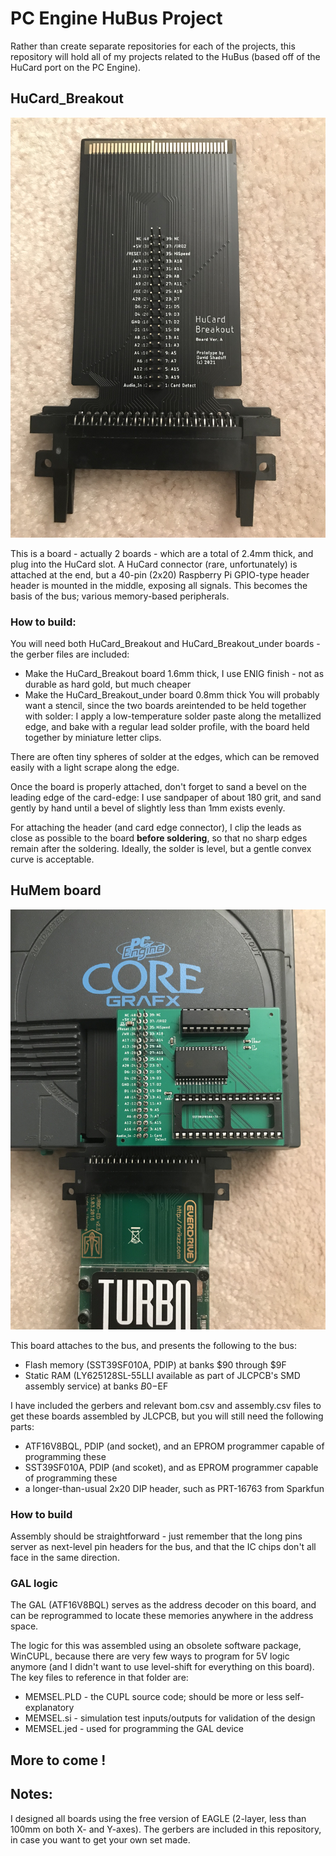 # PC Engine HuBus Project

Rather than create separate repositories for each of the projects, this repository will
hold all of my projects related to the HuBus (based off of the HuCard port on the PC Engine).

## HuCard_Breakout

![HuCard_Breakout](images/HuCard_Breakout.jpg)

This is a board - actually 2 boards - which are a total of 2.4mm thick, and plug into
the HuCard slot.  A HuCard connector (rare, unfortunately) is attached at the end, but
a 40-pin (2x20) Raspberry Pi GPIO-type header header is mounted in the middle, exposing
all signals.  This becomes the basis of the bus; various memory-based peripherals.

### How to build:
You will need both HuCard_Breakout and HuCard_Breakout_under boards - the gerber files
are included:
- Make the HuCard_Breakout board 1.6mm thick, I use ENIG finish - not as durable as hard gold, but much cheaper
- Make the HuCard_Breakout_under board 0.8mm thick
You will probably want a stencil, since the two boards areintended to be held together
with solder:  I apply a low-temperature solder paste along the metallized edge, and bake
with a regular lead solder profile, with the board held together by miniature letter clips.

There are often tiny spheres of solder at the edges, which can be removed easily with a
light scrape along the edge.

Once the board is properly attached, don't forget to sand a bevel on the leading edge of
the card-edge: I use sandpaper of about 180 grit, and sand gently by hand until a bevel of
slightly less than 1mm exists evenly.

For attaching the header (and card edge connector), I clip the leads as close as possible to
the board **before soldering**, so that no sharp edges remain after the soldering.
Ideally, the solder is level, but a gentle convex curve is acceptable.


## HuMem board

![HuMem board](images/HuMem.jpg)

This board attaches to the bus, and presents the following to the bus:
- Flash memory (SST39SF010A, PDIP) at banks $90 through $9F
- Static RAM (LY625128SL-55LLI available as part of JLCPCB's SMD assembly service) at banks $B0-$EF

I have included the gerbers and relevant bom.csv and assembly.csv files to get these boards
assembled by JLCPCB, but you will still need the following parts:
- ATF16V8BQL, PDIP (and socket), and an EPROM programmer capable of programming these
- SST39SF010A, PDIP (and scoket), and as EPROM programmer capable of programming these
- a longer-than-usual 2x20 DIP header, such as PRT-16763 from Sparkfun

### How to build
Assembly should be straightforward - just remember that the long pins server as next-level
pin headers for the bus, and that the IC chips don't all face in the same direction.

### GAL logic
The GAL (ATF16V8BQL) serves as the address decoder on this board, and can be reprogrammed to
locate these memories anywhere in the address space.

The logic for this was assembled using an obsolete software package, WinCUPL, because there are
very few ways to program for 5V logic anymore (and I didn't want to use level-shift for everything
on this board).  The key files to reference in that folder are:
- MEMSEL.PLD - the CUPL source code; should be more or less self-explanatory
- MEMSEL.si  - simulation test inputs/outputs for validation of the design
- MEMSEL.jed - used for programming the GAL device

## More to come !



## Notes:

I designed all boards using the free version of EAGLE (2-layer, less than 100mm
on both X- and Y-axes).  The gerbers are included in this repository, in case you
want to get your own set made.

